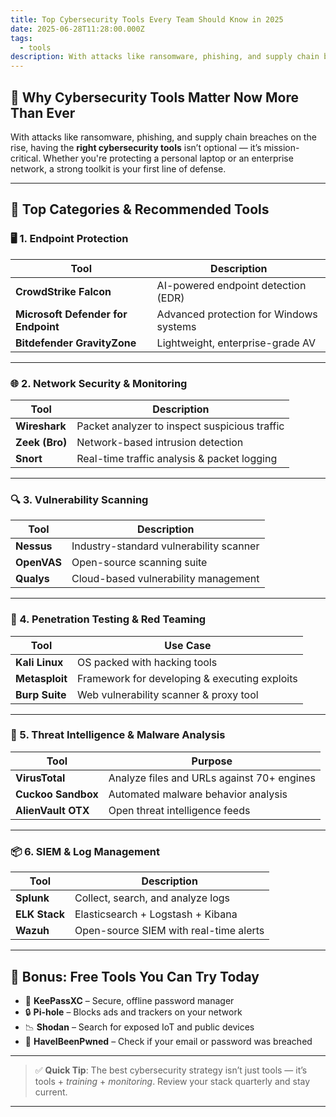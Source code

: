 ```yaml
---
title: Top Cybersecurity Tools Every Team Should Know in 2025
date: 2025-06-28T11:28:00.000Z
tags:
  - tools
description: With attacks like ransomware, phishing, and supply chain breaches on the rise
---
```

## 🔐 Why Cybersecurity Tools Matter Now More Than Ever

With attacks like ransomware, phishing, and supply chain breaches on the rise, having the **right cybersecurity tools** isn’t optional — it’s mission-critical. Whether you're protecting a personal laptop or an enterprise network, a strong toolkit is your first line of defense.

---

## 🧰 Top Categories & Recommended Tools

### 🖥️ 1. Endpoint Protection

| Tool | Description |
|------|-------------|
| **CrowdStrike Falcon** | AI-powered endpoint detection (EDR) |
| **Microsoft Defender for Endpoint** | Advanced protection for Windows systems |
| **Bitdefender GravityZone** | Lightweight, enterprise-grade AV |

---

### 🌐 2. Network Security & Monitoring

| Tool | Description |
|------|-------------|
| **Wireshark** | Packet analyzer to inspect suspicious traffic |
| **Zeek (Bro)** | Network-based intrusion detection |
| **Snort** | Real-time traffic analysis & packet logging |

---

### 🔍 3. Vulnerability Scanning

| Tool | Description |
|------|-------------|
| **Nessus** | Industry-standard vulnerability scanner |
| **OpenVAS** | Open-source scanning suite |
| **Qualys** | Cloud-based vulnerability management |

---

### 🧪 4. Penetration Testing & Red Teaming

| Tool | Use Case |
|------|----------|
| **Kali Linux** | OS packed with hacking tools |
| **Metasploit** | Framework for developing & executing exploits |
| **Burp Suite** | Web vulnerability scanner & proxy tool |

---

### 🧠 5. Threat Intelligence & Malware Analysis

| Tool | Purpose |
|------|---------|
| **VirusTotal** | Analyze files and URLs against 70+ engines |
| **Cuckoo Sandbox** | Automated malware behavior analysis |
| **AlienVault OTX** | Open threat intelligence feeds |

---

### 📦 6. SIEM & Log Management

| Tool | Description |
|------|-------------|
| **Splunk** | Collect, search, and analyze logs |
| **ELK Stack** | Elasticsearch + Logstash + Kibana |
| **Wazuh** | Open-source SIEM with real-time alerts |

---

## 🧰 Bonus: Free Tools You Can Try Today

- 🔑 **KeePassXC** – Secure, offline password manager  
- 🔒 **Pi-hole** – Blocks ads and trackers on your network  
- 📉 **Shodan** – Search for exposed IoT and public devices  
- 🚨 **HaveIBeenPwned** – Check if your email or password was breached  

---

> ✅ **Quick Tip**: The best cybersecurity strategy isn’t just tools — it’s tools + _training_ + _monitoring_. Review your stack quarterly and stay current.

---
